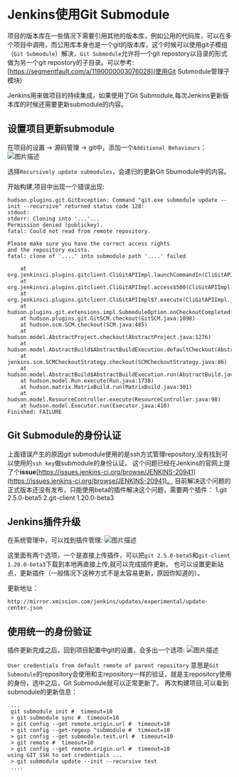 # Jenkins使用Git Submodule

项目的版本库在一些情况下需要引用其他的版本库，例如公用的代码库，可以在多个项目中调用，而公用库本身也是一个git的版本库，这个时候可以使用git子模组（`Git Submodule`）解决，`Git Submodule`允许将一个git repostory以目录的形式做为另一个git repostory的子目录。可以参考:[https://segmentfault.com/a/1190000003076028](使用Git Submodule管理子模块)

Jenkins用来做项目的持续集成，如果使用了Git Submodule,每次Jenkins更新版本库的时候还需要更新submodule的内容。

## 设置项目更新submodule
在项目的设置 -> 源码管理 -> git中，添加一个`Additional Behaviours`：
![图片描述][1]

选择`Recursively update submodules`，会递归的更新Git Sbumodule中的内容。

开始构建,项目中出现一个错误出现:
```
hudson.plugins.git.GitException: Command "git.exe submodule update --init --recursive" returned status code 128:
stdout: 
stderr: Cloning into '...'...
Permission denied (publickey).
fatal: Could not read from remote repository.

Please make sure you have the correct access rights
and the repository exists.
fatal: clone of '....' into submodule path '....' failed

    at org.jenkinsci.plugins.gitclient.CliGitAPIImpl.launchCommandIn(CliGitAPIImpl.java:1693)
    at org.jenkinsci.plugins.gitclient.CliGitAPIImpl.access$500(CliGitAPIImpl.java:62)
    at org.jenkinsci.plugins.gitclient.CliGitAPIImpl$7.execute(CliGitAPIImpl.java:953)
    at hudson.plugins.git.extensions.impl.SubmoduleOption.onCheckoutCompleted(SubmoduleOption.java:90)
    at hudson.plugins.git.GitSCM.checkout(GitSCM.java:1098)
    at hudson.scm.SCM.checkout(SCM.java:485)
    at hudson.model.AbstractProject.checkout(AbstractProject.java:1276)
    at hudson.model.AbstractBuild$AbstractBuildExecution.defaultCheckout(AbstractBuild.java:607)
    at jenkins.scm.SCMCheckoutStrategy.checkout(SCMCheckoutStrategy.java:86)
    at hudson.model.AbstractBuild$AbstractBuildExecution.run(AbstractBuild.java:529)
    at hudson.model.Run.execute(Run.java:1738)
    at hudson.matrix.MatrixBuild.run(MatrixBuild.java:301)
    at hudson.model.ResourceController.execute(ResourceController.java:98)
    at hudson.model.Executor.run(Executor.java:410)
Finished: FAILURE
```

## Git Submodule的身份认证
上面错误产生的原因git submodule使用的是ssh方式管理repository,没有找到可以使用的`ssh key`做submodule的身份认证。
这个问题已经在Jenkins的官网上提了个**issue**[https://issues.jenkins-ci.org/browse/JENKINS-20941](https://issues.jenkins-ci.org/browse/JENKINS-20941)。
目前解决这个问题的正式版本还没有发布，只能使用beta的插件解决这个问题，需要两个插件：
	1.git 2.5.0-beta5
	2.git-client 1.20.0-beta3

## Jenkins插件升级
在系统管理中，可以找到插件管理:
![图片描述][2]

这里面有两个选项，一个是直接上传插件，可以把`git 2.5.0-beta5`和`git-client 1.20.0-beta3`下载到本地再直接上传,就可以完成插件更新。
也可以设置更新站点，更新插件（一般情况下这种方式不是太容易更新，原因你知道的）。

更新地址：
```
http://mirror.xmission.com/jenkins/updates/experimental/update-center.json
```
## 使用统一的身份验证
插件更新完成之后，回到项目配置中git的设置，会多出一个选项:
![图片描述][3]

`User credentials from default remote of parent repository`
意思是`Git Submodule`的repository会使用和主repository一样的验证，就是主repository使用的身份，选中之后，Git Submodule就可以正常更新了。
再次构建项目,可以看到submodule的更新信息：
```
....
 git submodule init #  timeout=10
 > git submodule sync #  timeout=10
 > git config --get remote.origin.url #  timeout=10
 > git config --get-regexp ^submodule #  timeout=10
 > git config --get submodule.test.url #  timeout=10
 > git remote #  timeout=10
 > git config --get remote.origin.url #  timeout=10
using GIT_SSH to set credentials ...
 > git submodule update --init --recursive test
 ....
```


  [1]: /img/bVvdG0
  [2]: /img/bVvdHw
  [3]: /img/bVvdH0



